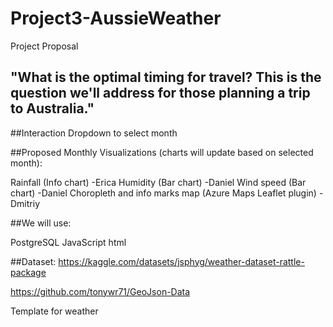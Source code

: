 # Project3-AussieWeather

Project Proposal

## "What is the optimal timing for travel? This is the question we'll address for those planning a trip to Australia."

##Interaction
Dropdown to select month

##Proposed Monthly Visualizations (charts will update based on selected month):

Rainfall (Info chart) -Erica
Humidity (Bar chart) -Daniel
Wind speed (Bar chart) -Daniel
Choropleth and info marks map (Azure Maps Leaflet plugin) -Dmitriy


##We will use:

PostgreSQL
JavaScript
html


##Dataset: 
https://kaggle.com/datasets/jsphyg/weather-dataset-rattle-package

https://github.com/tonywr71/GeoJson-Data


Template for weather

